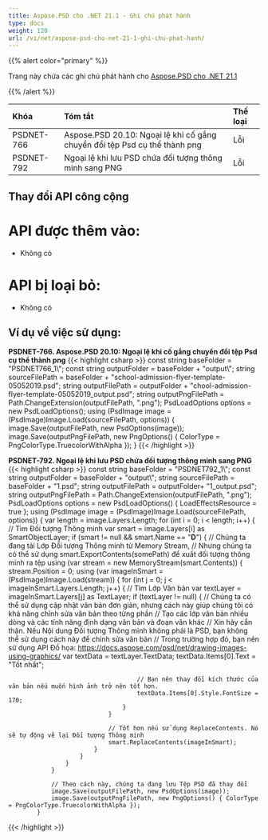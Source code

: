 ```yaml
---
title: Aspose.PSD cho .NET 21.1 - Ghi chú phát hành
type: docs
weight: 120
url: /vi/net/aspose-psd-cho-net-21-1-ghi-chu-phat-hanh/
---
```


{{% alert color="primary" %}} 

Trang này chứa các ghi chú phát hành cho [Aspose.PSD cho .NET 21.1](https://www.nuget.org/packages/Aspose.PSD/)

{{% /alert %}} 

|**Khóa**|**Tóm tắt**|**Thể loại**|
| :- | :- | :- |
|PSDNET-766|Aspose.PSD 20.10: Ngoại lệ khi cố gắng chuyển đổi tệp Psd cụ thể thành png|Lỗi|
|PSDNET-792|Ngoại lệ khi lưu PSD chứa đối tượng thông minh sang PNG|Lỗi|

## **Thay đổi API công cộng**
# **API được thêm vào:**
- Không có

# **API bị loại bỏ:**
- Không có

## **Ví dụ về việc sử dụng:**
**PSDNET-766. Aspose.PSD 20.10: Ngoại lệ khi cố gắng chuyển đổi tệp Psd cụ thể thành png**
{{< highlight csharp >}}
            const string baseFolder = "PSDNET766_1\\";
            const string outputFolder = baseFolder + "output\\";
            string sourceFilePath = baseFolder + "school-admission-flyer-template-05052019.psd";
            string outputFilePath = outputFolder + "chool-admission-flyer-template-05052019_output.psd";
            string outputPngFilePath = Path.ChangeExtension(outputFilePath, ".png");
            PsdLoadOptions options = new PsdLoadOptions();
            using (PsdImage image = (PsdImage)Image.Load(sourceFilePath, options))
            {
                image.Save(outputFilePath, new PsdOptions(image));
                image.Save(outputPngFilePath, new PngOptions() { ColorType = PngColorType.TruecolorWithAlpha });
            }
{{< /highlight >}}

**PSDNET-792. Ngoại lệ khi lưu PSD chứa đối tượng thông minh sang PNG**
{{< highlight csharp >}}
            const string baseFolder = "PSDNET792_1\\";
            const string outputFolder = baseFolder + "output\\";
            string sourceFilePath = baseFolder + "1.psd";
            string outputFilePath = outputFolder+ "1_output.psd";
            string outputPngFilePath = Path.ChangeExtension(outputFilePath, ".png");
            PsdLoadOptions options = new PsdLoadOptions() { LoadEffectsResource = true };
            using (PsdImage image = (PsdImage)Image.Load(sourceFilePath, options))
            {
                var length = image.Layers.Length;
                for (int i = 0; i < length; i++)
                {
                    // Tìm Đối tượng Thông minh
                    var smart = image.Layers[i] as SmartObjectLayer;
                    if (smart != null && smart.Name == "__D__")
                    {
                        // Chúng ta đang tải Lớp Đối tượng Thông minh từ Memory Stream,
                        // Nhưng chúng ta có thể sử dụng smart.ExportContents(somePath) để xuất đối tượng thông minh ra tệp
                        using (var stream = new MemoryStream(smart.Contents))
                        {
                            stream.Position = 0;
                            using (var imageInSmart = (PsdImage)Image.Load(stream))
                            {
                                for (int j = 0; j < imageInSmart.Layers.Length; j++)
                                {
                                    // Tìm Lớp Văn bản
                                    var textLayer = imageInSmart.Layers[j] as TextLayer;
                                    if (textLayer != null)
                                    {
                                        // Chúng ta có thể sử dụng cập nhật văn bản đơn giản, nhưng cách này giúp chúng tôi có khả năng chỉnh sửa văn bản theo từng phần
                                        // Tạo các lớp văn bản nhiều dòng và các tính năng định dạng văn bản và đoạn văn khác
                                        // Xin hãy cẩn thận. Nếu Nội dung Đối tượng Thông minh không phải là PSD, bạn không thể sử dụng cách này để chỉnh sửa văn bản
                                        // Trong trường hợp đó, bạn nên sử dụng API Đồ họa: https://docs.aspose.com/psd/net/drawing-images-using-graphics/
                                        var textData = textLayer.TextData;
                                        textData.Items[0].Text = "Tốt nhất";

                                        // Bạn nên thay đổi kích thước của văn bản nếu muốn hình ảnh trở nên tốt hơn.
                                        textData.Items[0].Style.FontSize = 170;
                                    }
                                }

                                // Tốt hơn nếu sử dụng ReplaceContents. Nó sẽ tự động vẽ lại Đối tượng Thông minh
                                smart.ReplaceContents(imageInSmart);
                            }
                        }
                    }
                }

                // Theo cách này, chúng ta đang lưu Tệp PSD đã thay đổi
                image.Save(outputFilePath, new PsdOptions(image));
                image.Save(outputPngFilePath, new PngOptions() { ColorType = PngColorType.TruecolorWithAlpha });
            }
{{< /highlight >}}
